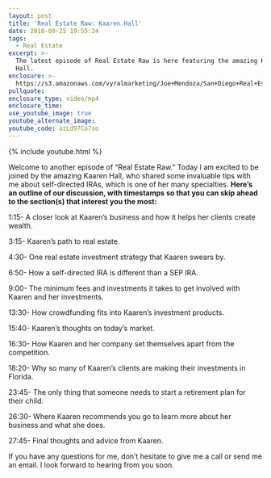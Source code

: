 ```yaml
---
layout: post
title: 'Real Estate Raw: Kaaren Hall'
date: 2018-09-25 19:55:24
tags:
  - Real Estate
excerpt: >-
  The latest episode of Real Estate Raw is here featuring the amazing Kaaren
  Hall.
enclosure: >-
  https://s3.amazonaws.com/vyralmarketing/Joe+Mendoza/San+Diego+Real+Estate-+Business+Tips+With+Kaaren+Hall.mp4
pullquote:
enclosure_type: video/mp4
enclosure_time:
use_youtube_image: true
youtube_alternate_image:
youtube_code: azLd97Co7so
---
```


{% include youtube.html %}

Welcome to another episode of “Real Estate Raw.” Today I am excited to be joined by the amazing Kaaren Hall, who shared some invaluable tips with me about self-directed IRAs, which is one of her many specialties. **Here’s an outline of our discussion, with timestamps so that you can skip ahead to the section(s) that interest you the most:**

1:15- A closer look at Kaaren’s business and how it helps her clients create wealth.

3:15- Kaaren’s path to real estate.

4:30- One real estate investment strategy that Kaaren swears by.

6:50- How a self-directed IRA is different than a SEP IRA.

9:00- The minimum fees and investments it takes to get involved with Kaaren and her investments.

13:30- How crowdfunding fits into Kaaren’s investment products.

15:40- Kaaren’s thoughts on today’s market.

16:30- How Kaaren and her company set themselves apart from the competition.

18:20- Why so many of Kaaren’s clients are making their investments in Florida.

23:45- The only thing that someone needs to start a retirement plan for their child.

26:30- Where Kaaren recommends you go to learn more about her business and what she does.

27:45- Final thoughts and advice from Kaaren.

If you have any questions for me, don’t hesitate to give me a call or send me an email. I look forward to hearing from you soon.

&nbsp;